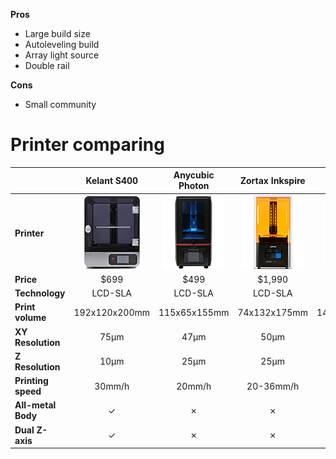 **Pros**
* Large build size
* Autoleveling build
* Array light source
* Double rail

**Cons**
* Small community

# Printer comparing
|  | **Kelant S400** | **Anycubic Photon** | **Zortax Inkspire** | **Form2** |
| ----------- | :-------------: | :-----------------: | :-----------------: | :-------: |
| **Printer** | ![](https://github.com/Kelant3D/Kelant-S400/blob/master/web/compare/kelant-compare.png)| ![](https://github.com/Kelant3D/Kelant-S400/blob/master/web/compare/anycubic-compare.png) | ![](https://github.com/Kelant3D/Kelant-S400/blob/master/web/compare/zortax-compare.png) | ![](https://github.com/Kelant3D/Kelant-S400/blob/master/web/compare/form-compare.png) |
| **Price** | $699 | $499 | $1,990 | $3,900 |
| **Technology** | LCD-SLA | LCD-SLA | LCD-SLA | Laser SLA |
| **Print volume** | 192x120x200mm | 115x65x155mm | 74x132x175mm | 145x145x175mm |
| **XY Resolution** | 75µm | 47µm | 50µm | 140µm |
| **Z Resolution** | 10µm | 25µm | 25µm | 25µm |
| **Printing speed** | 30mm/h | 20mm/h | 20-36mm/h | 190mm/h |
| **All-metal Body** | &#10003; | &#10007; | &#10007; | &#10007; |
| **Dual Z-axis** | &#10003; | &#10007; | &#10007; | &#10007; |
